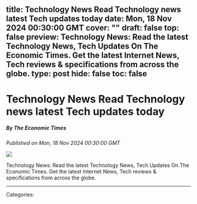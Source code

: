 title: Technology News Read Technology news latest Tech updates today
date: Mon, 18 Nov 2024 00:30:00 GMT
cover: ""
draft: false
top: false
preview: Technology News: Read the latest Technology News, Tech Updates On The Economic Times. Get the latest Internet News, Tech reviews & specifications from across the globe.
type: post
hide: false
toc: false
---

# Technology News Read Technology news latest Tech updates today
##### By The Economic Times
_Published on Mon, 18 Nov 2024 00:30:00 GMT_

![](https://img.etimg.com/thumb/msid-65498029,width-672,resizemode-4/et-logo.jpg)

Technology News: Read the latest Technology News, Tech Updates On The Economic Times. Get the latest Internet News, Tech reviews & specifications from across the globe.

---
Categories: 
